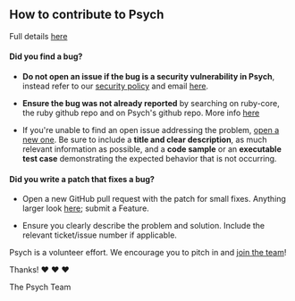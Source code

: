 ## How to contribute to Psych

Full details [here](https://bugs.ruby-lang.org/projects/ruby/wiki/HowToContribute)

#### **Did you find a bug?**

* **Do not open an issue if the bug is a security vulnerability
  in Psych**, instead refer to our [security policy](https://www.ruby-lang.org/en/security/) and email [here](security@ruby-lang.org).

* **Ensure the bug was not already reported** by searching on ruby-core, the ruby github repo and on Psych's github repo. More info [here](https://bugs.ruby-lang.org/projects/ruby/wiki/HowToReport)

* If you're unable to find an open issue addressing the problem, [open a new one](https://bugs.ruby-lang.org/). Be sure to include a **title and clear description**, as much relevant information as possible, and a **code sample** or an **executable test case** demonstrating the expected behavior that is not occurring.

#### **Did you write a patch that fixes a bug?**

* Open a new GitHub pull request with the patch for small fixes. Anything larger look [here](https://bugs.ruby-lang.org/projects/ruby/wiki/HowToContribute); submit a Feature.

* Ensure you clearly describe the problem and solution. Include the relevant ticket/issue number if applicable.

Psych is a volunteer effort. We encourage you to pitch in and [join the team](https://github.com/ruby/psych/contributors)!

Thanks! :heart: :heart: :heart:

The Psych Team
